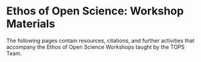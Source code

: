 # Ethos of Open Science: Workshop Materials

The following pages contain resources, citations, and further activities that accompany the Ethos of Open Science Workshops taught by the TOPS Team.
